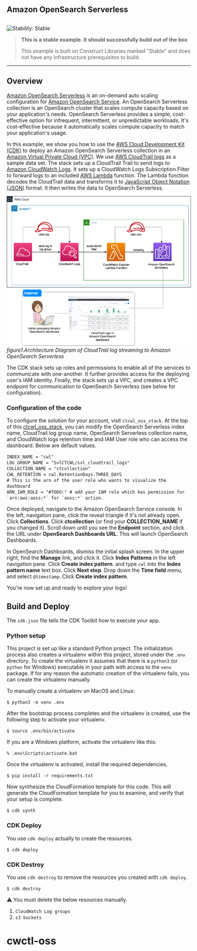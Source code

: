 ## Amazon OpenSearch Serverless

## <!--BEGIN STABILITY BANNER-->

![Stability: Stable](https://img.shields.io/badge/stability-Stable-success.svg?style=for-the-badge)

> **This is a stable example. It should successfully build out of the box**
>
> This example is built on Construct Libraries marked "Stable" and does not have any infrastructure prerequisites to build.

---

<!--END STABILITY BANNER-->

## Overview

[Amazon OpenSearch Serverless](https://docs.aws.amazon.com/opensearch-service/latest/developerguide/serverless.html) is an on-demand auto scaling configuration for [Amazon OpenSearch Service](https://docs.aws.amazon.com/opensearch-service/latest/developerguide/what-is.html). An OpenSearch Serverless collection is an OpenSearch cluster that scales compute capacity based on your application's needs. OpenSearch Serverless provides a simple, cost-effective option for infrequent, intermittent, or unpredictable workloads. It's cost-effective because it automatically scales compute capacity to match your application's usage.

In this example, we show you how to use the [AWS Cloud Development Kit (CDK)](https://docs.aws.amazon.com/cdk/v2/guide/home.html) to deploy an Amazon OpenSearch Serverless collection in an [Amazon Virtual Private Cloud (VPC)](https://aws.amazon.com/vpc/). We use [AWS CloudTrail logs](https://docs.aws.amazon.com/awscloudtrail/latest/userguide/cloudtrail-user-guide.html) as a sample data set. The stack sets up a CloudTrail Trail to send logs to [Amazon CloudWatch Logs](https://docs.aws.amazon.com/AmazonCloudWatch/latest/logs/WhatIsCloudWatchLogs.html). It sets up a CloudWatch Logs Subscription Filter to forward logs to an included [AWS Lambda](https://aws.amazon.com/lambda/) function. The Lambda function decodes the CloudTrail data and transforms  it to [JavaScript Object Notation (JSON)](https://www.json.org/) format. It then writes the data to OpenSearch Serverless.

![](docs/architecture.png)
_figure1.Architecture Diagram of CloudTrail log streaming to Amazon OpenSearch Serverless_

The CDK stack sets up roles and permissions to enable all of the services to communicate with one-another. It further provides access for the deploying user's IAM identity. Finally, the stack sets up a VPC, and creates a VPC endpoint for communication to OpenSearch Serverless (see below for configuration).

### Configuration of the code

To configure the solution for your account, visit `ctcwl_oss_stack`. At the top of this [ctcwl_oss_stack](./ctcwl_oss/ctcwl_oss_stack.py), you can modify the OpenSearch Serverless index name, CloudTrail log group name, OpenSearch Serverless collection name, and CloudWatch logs retention time and IAM User role who can access the dashboard. Below are default values.

```
INDEX_NAME = "cwl"
LOG_GROUP_NAME = "SvlCTCWL/svl_cloudtrail_logs"
COLLECTION_NAME = "ctcollection"
CWL_RETENTION = cwl.RetentionDays.THREE_DAYS
# This is the arn of the user role who wants to visualize the dashboard
ARN_IAM_ROLE = "#TODO:" # add your IAM role which has permission for `arn:aws:aoss:*` for `aoss:*` action.
```

Once deployed, navigate to the Amazon OpenSearch Service console. In the left, navigation pane, click the reveal triangle if it's not already open. Click **Collections**. Click **ctcollection** (or find your **COLLECTION_NAME** if you changed it). Scroll down until you see the **Endpoint** section, and click the URL under **OpenSearch Dashboards URL**. This will launch OpenSearch Dashboards.

In OpenSearch Dashboards, dismiss the initial splash screen. In the upper right, find the **Manage** link, and click it. Click **Index Patterns** in the left navigation pane. Click **Create index pattern**. and type `cwl` into the **Index pattern name** text box. Click **Next step**. Drop down the **Time field** menu, and select `@timestamp`. Click **Create index pattern**.

You're now set up and ready to explore your logs!

## Build and Deploy

The `cdk.json` file tells the CDK Toolkit how to execute your app.

### Python setup

This project is set up like a standard Python project. The initialization process also creates a virtualenv within this project, stored under the `.env` directory. To create the virtualenv it assumes that there is a `python3` (or `python` for Windows) executable in your path with access to the `venv` package. If for any reason the automatic creation of the virtualenv fails, you can create the virtualenv manually.

To manually create a virtualenv on MacOS and Linux:

```
$ python3 -m venv .env
```

After the bootstrap process completes and the virtualenv is created, use the following step to activate your virtualenv.

```
$ source .env/bin/activate
```

If you are a Windows platform, activate the virtualenv like this:

```
% .env\Scripts\activate.bat
```

Once the virtualenv is activated, install the required dependencies.

```
$ pip install -r requirements.txt
```

Now synthesize the CloudFormation template for this code. This will generate the CloudFormation template for you to examine, and verify that your setup is complete.

```
$ cdk synth
```

### CDK Deploy

You use `cdk deploy` actually to create the resources.

```
$ cdk deploy
```

### CDK Destroy

You use `cdk destroy` to remove the resources you created with `cdk deploy`.

```
$ cdk destroy
```

⚠️ You must delete the below resources manually.

1. `CloudWatch Log groups`
2. `s3 buckets`

# cwctl-oss


